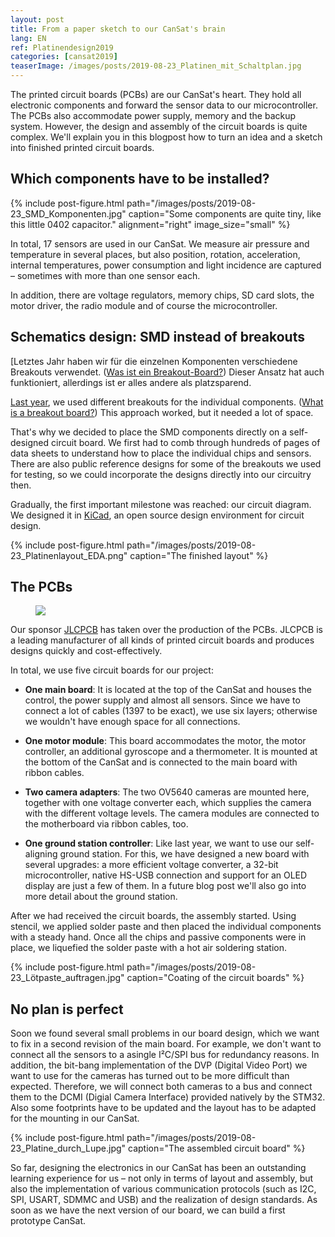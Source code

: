```yaml
---
layout: post
title: From a paper sketch to our CanSat's brain
lang: EN
ref: Platinendesign2019
categories: [cansat2019]
teaserImage: /images/posts/2019-08-23_Platinen_mit_Schaltplan.jpg
---
```


The printed circuit boards (PCBs) are our CanSat's heart. They hold all electronic components and forward the sensor data to our microcontroller. The PCBs also accommodate power supply, memory and the backup system. However, the design and assembly of the circuit boards is quite complex. We'll explain you in this blogpost how to turn an idea and a sketch into finished printed circuit boards.

## Which components have to be installed?

{% include post-figure.html path="/images/posts/2019-08-23_SMD_Komponenten.jpg" caption="Some components are quite tiny, like this little 0402 capacitor." alignment="right" image_size="small" %}

In total, 17 sensors are used in our CanSat. We measure air pressure and temperature in several places, but also position, rotation, acceleration, internal temperatures, power consumption and light incidence are captured – sometimes with more than one sensor each.

In addition, there are voltage regulators, memory chips, SD card slots, the motor driver, the radio module and of course the microcontroller. 

## Schematics design: SMD instead of breakouts

[Letztes Jahr haben wir für die einzelnen Komponenten verschiedene Breakouts verwendet. ([Was ist ein Breakout-Board?](https://programmingelectronics.com/what-is-a-breakout-board-for-arduino/)) Dieser Ansatz hat auch funktioniert, allerdings ist er alles andere als platzsparend.

[Last year](https://apoapsishgv.github.io/Schematic-and-PCB-Design/), we used different breakouts for the individual components. ([What is a breakout board?](https://programmingelectronics.com/what-is-a-breakout-board-for-arduino/)) This approach worked, but it needed a lot of space.

That's why we decided to place the SMD components directly on a self-designed circuit board. We first had to comb through hundreds of pages of data sheets to understand how to place the individual chips and sensors. There are also public reference designs for some of the breakouts we used for testing, so we could incorporate the designs directly into our circuitry then.

Gradually, the first important milestone was reached: our circuit diagram. We designed it in [KiCad](http://www.kicad-pcb.org/), an open source design environment for circuit design.

{% include post-figure.html path="/images/posts/2019-08-23_Platinenlayout_EDA.png" caption="The finished layout" %}


## The PCBs

<figure class="right">
  <a href="https://jlcpcb.com">
    <img src="{{ site.baseurl }}/images/2019-sponsoren/JLCPCB.png" />
  </a>
</figure>

Our sponsor [JLCPCB](https://jlcpcb.com) has taken over the production of the PCBs. JLCPCB is a leading manufacturer of all kinds of printed circuit boards and produces designs quickly and cost-effectively.

In total, we use five circuit boards for our project:

- **One main board**: It is located at the top of the CanSat and houses the control, the power supply and almost all sensors. Since we have to connect a lot of cables (1397 to be exact), we use six layers; otherwise we wouldn't have enough space for all connections.

- **One motor module**: This board accommodates the motor, the motor controller, an additional gyroscope and a thermometer. It is mounted at the bottom of the CanSat and is connected to the main board with ribbon cables.

- **Two camera adapters**: The two OV5640 cameras are mounted here, together with one voltage converter each, which supplies the camera with the different voltage levels. The camera modules are connected to the motherboard via ribbon cables, too.

- **One ground station controller**: Like last year, we want to use our self-aligning ground station. For this, we have designed a new board with several upgrades: a more efficient voltage converter, a 32-bit microcontroller, native HS-USB connection and support for an OLED display are just a few of them. In a future blog post we'll also go into more detail about the ground station.

After we had received the circuit boards, the assembly started. Using stencil, we applied solder paste and then placed the individual components with a steady hand. Once all the chips and passive components were in place, we liquefied the solder paste with a hot air soldering station.

{% include post-figure.html path="/images/posts/2019-08-23_Lötpaste_auftragen.jpg" caption="Coating of the circuit boards" %}

## No plan is perfect

Soon we found several small problems in our board design, which we want to fix in a second revision of the main board. For example, we don't want to connect all the sensors to a asingle I²C/SPI bus for redundancy reasons. In addition, the bit-bang implementation of the DVP (Digital Video Port) we want to use for the cameras has turned out to be more difficult than expected. Therefore, we will connect both cameras to a bus and connect them to the DCMI (Digial Camera Interface) provided natively by the STM32. Also some footprints have to be updated and the layout has to be adapted for the mounting in our CanSat.

{% include post-figure.html path="/images/posts/2019-08-23_Platine_durch_Lupe.jpg" caption="The assembled circuit board" %}

So far, designing the electronics in our CanSat has been an outstanding learning experience for us – not only in terms of layout and assembly, but also the implementation of various communication protocols (such as I2C, SPI, USART, SDMMC and USB) and the realization of design standards. As soon as we have the next version of our board, we can build a first prototype CanSat.